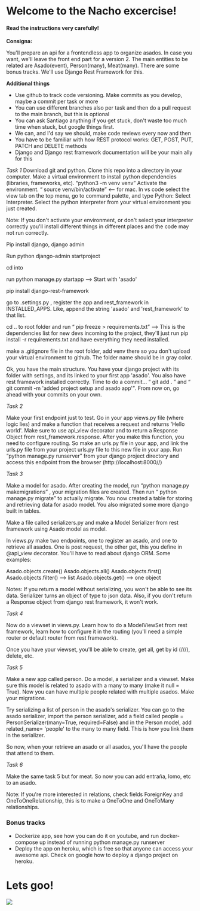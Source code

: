 <h1>Welcome to the Nacho excercise!</h1>

<h4>Read the instructions very carefully!</h4>

<strong>Consigna:</strong>

You'll prepare an api for a frontendless app to organize asados. In case you want, we'll leave the front end part for a version 2. The main entities to be related are Asado(event), Person(many), Meat(many). There are some bonus tracks. We'll use Django Rest Framework for this.

<strong>Additional things</strong>

<ul>
    <li>Use github to track code versioning. Make commits as you develop, maybe a commit per task or more</li>
    <li>You can use different branches also per task and then do a pull request to the main branch, but this is optional</li>
    <li>You can ask Santiago anything if you get stuck, don't waste too much time when stuck, but google things first.</li>
    <li>We can, and I'd say we should, make code reviews every now and then</li>
    <li>You have to be familiar with how REST protocol works: GET, POST, PUT, PATCH and DELETE methods</li>
    <li>Django and Django rest framework documentation will be your main ally for this</li>
</ul>

<em>Task 1</em>
Download git and python. Clone this repo into a directory in your computer.
Make a virtual environment to install python dependencies (libraries, frameworks, etc). <q>python3 -m venv venv</q>
Activate the environment. <q> source venv/bin/activate</q> <-- for mac.
In vs code select the view tab on the top menu, go to command palette, and type Python: Select Interpreter. Select the python interpreter from your virtual environment you just created.

Note: If you don't activate your environment, or don't select your interpreter correctly you'll install different things in different places and the code may not run correctly.

Pip install django, django admin

Run python django-admin startproject <myprojectname>

cd into <myprojectname>

run python manage.py startapp <appname> --> Start with 'asado'

pip install django-rest-framework

go to <myprojectname>.settings.py , register the app and rest_framework in INSTALLED_APPS. Like, append the string 'asado' and 'rest_framework' to that list.

cd .. to root folder and run <q> pip freeze > requirements.txt</q> --> This is the dependencies list for new devs incoming to the project, they'll just run pip install -r requirements.txt and have everything they need installed.

make a .gitignore file in the root folder, add venv there so you don't upload your virtual environment to github. The folder name should be in gray color.

Ok, you have the main structure. You have your django project with its folder with settings, and its linked to your first app 'asado'. You also have rest framework installed correctly.
Time to do a commit... <q> git add . </q> and <q> git commit -m 'added project setup and asado app'</q>. From now on, go ahead with your commits on your own.

<em>Task 2</em>

Make your first endpoint just to test. Go in your app views.py file (where logic lies) and make a function that receives a request and returns 'Hello world'. Make sure to use api_view decorator and to return a Response Object from rest_framework.response.
After you make this function, you need to configure routing. So make an urls.py file in your app, and link the urls.py file from your project urls.py file to this new file in your app.
Run <q>python manage.py runserver</q> from your django project directory and access this endpoint from the browser (http://localhost:8000/<path>/)

<em>Task 3</em>

Make a model for asado. After creating the model, run <q>python manage.py makemigrations</q> , your migration files are created. Then run <q> python manage.py migrate</q> to actually migrate. You now created a table for storing and retrieving data for asado model. You also migrated some more django built in tables.

Make a file called serializers.py and make a Model Serializer from rest framework using Asado model as model.

In views.py make two endpoints, one to register an asado, and one to retrieve all asados. One is post request, the other get, this you define in @api_view decorator.
You'll have to read about django ORM. Some examples:

Asado.objects.create()
Asado.objects.all()
Asado.objects.first()
Asado.objects.filter() --> list
Asado.objects.get() --> one object

Notes: If you return a model without serializing, you won't be able to see its data. Serializer turns an object of type <object> to json data.
Also, if you don't return a Response object from django rest framework, it won't work.

<em>Task 4</em>

Now do a viewset in views.py. Learn how to do a ModelViewSet from rest framework, learn how to configure it in the routing (you'll need a simple router or default router from rest framework).

Once you have your viewset, you'll be able to create, get all, get by id (/<path>/<id>/), delete, etc.

<em>Task 5</em>

Make a new app called person. Do a model, a serializer and a viewset. Make sure this model is related to asado with a many to many (make it null = True). Now you can have multiple people related with multiple asados. Make your migrations.

Try serializing a list of person in the asado's serializer. You can go to the asado serializer, import the person serializer, add a field called people = PersonSerializer(many=True, required=False) and in the Person model, add related_name= 'people' to the many to many field. This is how you link them in the serializer.

So now, when your retrieve an asado or all asados, you'll have the people that attend to them.


<em>Task 6</em>

Make the same task 5 but for meat. So now you can add entraña, lomo, etc to an asado. 

Note: If you're more interested in relations, check fields ForeignKey and OneToOneRelationship, this is to make a OneToOne and OneToMany relationships.



<h3>Bonus tracks</h3>
<ul>
    <li>Dockerize app, see how you can do it on youtube, and run docker-compose up instead of running python manage.py runserver</li>
    <li>Deploy the app on heroku, which is free so that anyone can access your awesome api. Check on google how to deploy a django project on heroku.</li>
</ul>

<h1>Lets goo!</h1>

<img src="https://www.google.com/url?sa=i&url=https%3A%2F%2Fmakeameme.org%2Fmeme%2Flets-do-this-8829e7bf89&psig=AOvVaw3bNitrwE_WH2bYTQ2bfY1U&ust=1679069061974000&source=images&cd=vfe&ved=0CBAQjRxqFwoTCMCB4Orp4P0CFQAAAAAdAAAAABAF">